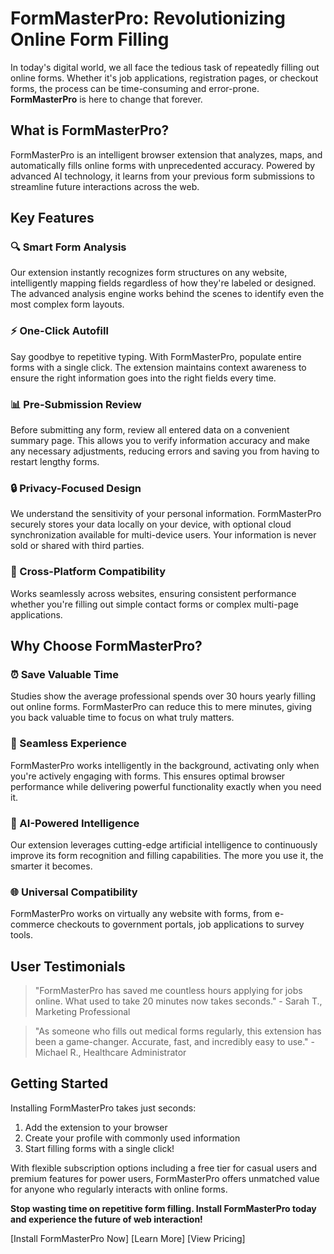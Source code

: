 # FormMasterPro: Revolutionizing Online Form Filling

In today's digital world, we all face the tedious task of repeatedly filling out online forms. Whether it's job applications, registration pages, or checkout forms, the process can be time-consuming and error-prone. **FormMasterPro** is here to change that forever.

## What is FormMasterPro?

FormMasterPro is an intelligent browser extension that analyzes, maps, and automatically fills online forms with unprecedented accuracy. Powered by advanced AI technology, it learns from your previous form submissions to streamline future interactions across the web.

## Key Features

### 🔍 Smart Form Analysis
Our extension instantly recognizes form structures on any website, intelligently mapping fields regardless of how they're labeled or designed. The advanced analysis engine works behind the scenes to identify even the most complex form layouts.

### ⚡ One-Click Autofill
Say goodbye to repetitive typing. With FormMasterPro, populate entire forms with a single click. The extension maintains context awareness to ensure the right information goes into the right fields every time.

### 📊 Pre-Submission Review
Before submitting any form, review all entered data on a convenient summary page. This allows you to verify information accuracy and make any necessary adjustments, reducing errors and saving you from having to restart lengthy forms.

### 🔒 Privacy-Focused Design
We understand the sensitivity of your personal information. FormMasterPro securely stores your data locally on your device, with optional cloud synchronization available for multi-device users. Your information is never sold or shared with third parties.

### 🔄 Cross-Platform Compatibility
Works seamlessly across websites, ensuring consistent performance whether you're filling out simple contact forms or complex multi-page applications.

## Why Choose FormMasterPro?

### ⏰ Save Valuable Time
Studies show the average professional spends over 30 hours yearly filling out online forms. FormMasterPro can reduce this to mere minutes, giving you back valuable time to focus on what truly matters.

### 📱 Seamless Experience
FormMasterPro works intelligently in the background, activating only when you're actively engaging with forms. This ensures optimal browser performance while delivering powerful functionality exactly when you need it.

### 🧠 AI-Powered Intelligence
Our extension leverages cutting-edge artificial intelligence to continuously improve its form recognition and filling capabilities. The more you use it, the smarter it becomes.

### 🌐 Universal Compatibility
FormMasterPro works on virtually any website with forms, from e-commerce checkouts to government portals, job applications to survey tools.

## User Testimonials

> "FormMasterPro has saved me countless hours applying for jobs online. What used to take 20 minutes now takes seconds." - Sarah T., Marketing Professional

> "As someone who fills out medical forms regularly, this extension has been a game-changer. Accurate, fast, and incredibly easy to use." - Michael R., Healthcare Administrator

## Getting Started

Installing FormMasterPro takes just seconds:
1. Add the extension to your browser
2. Create your profile with commonly used information
3. Start filling forms with a single click!

With flexible subscription options including a free tier for casual users and premium features for power users, FormMasterPro offers unmatched value for anyone who regularly interacts with online forms.

**Stop wasting time on repetitive form filling. Install FormMasterPro today and experience the future of web interaction!**

[Install FormMasterPro Now] [Learn More] [View Pricing]
